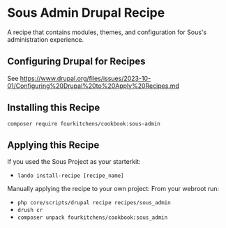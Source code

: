 # Sous Admin Drupal Recipe
A recipe that contains modules, themes, and configuration for Sous's administration experience.

## Configuring Drupal for Recipes

See https://www.drupal.org/files/issues/2023-10-01/Configuring%20Drupal%20to%20Apply%20Recipes.md

## Installing this Recipe

`composer require fourkitchens/cookbook:sous-admin`

## Applying this Recipe

If you used the Sous Project as your starterkit:
- `lando install-recipe [recipe_name]` 

Manually applying the recipe to your own project:
From your webroot run: 
- `php core/scripts/drupal recipe recipes/sous_admin`
- `drush cr`
- `composer unpack fourkitchens/cookbook:sous_admin`
